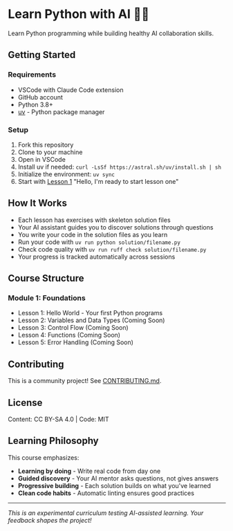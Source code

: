 # Learn Python with AI 🤖🐍

Learn Python programming while building healthy AI collaboration skills.

## Getting Started

### Requirements
- VSCode with Claude Code extension
- GitHub account
- Python 3.8+
- [uv](https://docs.astral.sh/uv/) - Python package manager

### Setup
1. Fork this repository
2. Clone to your machine
3. Open in VSCode
4. Install uv if needed: `curl -LsSf https://astral.sh/uv/install.sh | sh`
5. Initialize the environment: `uv sync`
6. Start with [Lesson 1](modules/01-foundations/lessons/01-hello-ai/README.md) "Hello, I'm ready to start lesson one"

## How It Works

- Each lesson has exercises with skeleton solution files
- Your AI assistant guides you to discover solutions through questions
- You write your code in the solution files as you learn
- Run your code with `uv run python solution/filename.py`
- Check code quality with `uv run ruff check solution/filename.py`
- Your progress is tracked automatically across sessions

## Course Structure

### Module 1: Foundations
- Lesson 1: Hello World - Your first Python programs
- Lesson 2: Variables and Data Types (Coming Soon)
- Lesson 3: Control Flow (Coming Soon)
- Lesson 4: Functions (Coming Soon)
- Lesson 5: Error Handling (Coming Soon)

## Contributing

This is a community project! See [CONTRIBUTING.md](CONTRIBUTING.md).

## License

Content: CC BY-SA 4.0 | Code: MIT

## Learning Philosophy

This course emphasizes:
- **Learning by doing** - Write real code from day one
- **Guided discovery** - Your AI mentor asks questions, not gives answers
- **Progressive building** - Each solution builds on what you've learned
- **Clean code habits** - Automatic linting ensures good practices

---

*This is an experimental curriculum testing AI-assisted learning. Your feedback shapes the project!*